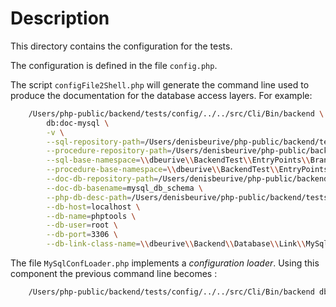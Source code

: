 # Description

This directory contains the configuration for the tests.
 
The configuration is defined in the file `config.php`.

The script `configFile2Shell.php` will generate the command line used to produce the documentation for the database access layers.
For example:

```sh
    /Users/php-public/backend/tests/config/../../src/Cli/Bin/backend \
	    db:doc-mysql \
	    -v \
	    --sql-repository-path=/Users/denisbeurive/php-public/backend/tests/config/../EntryPoints/Brands/MySql/Sqls \
	    --procedure-repository-path=/Users/denisbeurive/php-public/backend/tests/config/../EntryPoints/Brands/MySql/Procedures \
	    --sql-base-namespace=\\dbeurive\\BackendTest\\EntryPoints\\Brands\\MySql\\Sqls \
	    --procedure-base-namespace=\\dbeurive\\BackendTest\\EntryPoints\\Brands\\MySql\\Procedures \
	    --doc-db-repository-path=/Users/denisbeurive/php-public/backend/tests/config/../cache \
	    --doc-db-basename=mysql_db_schema \
	    --php-db-desc-path=/Users/denisbeurive/php-public/backend/tests/config/../cache/mysql_db_schema.php \
	    --db-host=localhost \
	    --db-name=phptools \
	    --db-user=root \
	    --db-port=3306 \
	    --db-link-class-name=\\dbeurive\\Backend\\Database\\Link\\MySql
```
   
The file `MySqlConfLoader.php` implements a *configuration loader*. Using this component the previous command line becomes :

```sh
    /Users/php-public/backend/tests/config/../../src/Cli/Bin/backend db:doc-mysql --config-loader=\\dbeurive\\BackendTest\\config\\MySqlConfLoader
``` 

